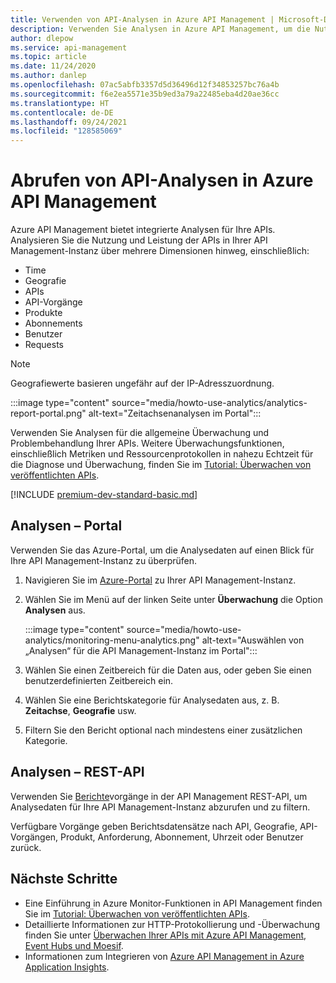 ```yaml
---
title: Verwenden von API-Analysen in Azure API Management | Microsoft-Dokumentation
description: Verwenden Sie Analysen in Azure API Management, um die Nutzung ihrer APIs und deren Leistung besser zu verstehen und zu kategorisieren.
author: dlepow
ms.service: api-management
ms.topic: article
ms.date: 11/24/2020
ms.author: danlep
ms.openlocfilehash: 07ac5abfb3357d5d36496d12f34853257bc76a4b
ms.sourcegitcommit: f6e2ea5571e35b9ed3a79a22485eba4d20ae36cc
ms.translationtype: HT
ms.contentlocale: de-DE
ms.lasthandoff: 09/24/2021
ms.locfileid: "128585069"
---
```

# <a name="get-api-analytics-in-azure-api-management"></a>Abrufen von API-Analysen in Azure API Management

Azure API Management bietet integrierte Analysen für Ihre APIs. Analysieren Sie die Nutzung und Leistung der APIs in Ihrer API Management-Instanz über mehrere Dimensionen hinweg, einschließlich:

* Time
* Geografie
* APIs
* API-Vorgänge
* Produkte
* Abonnements
* Benutzer
* Requests

> [!NOTE]
> Geografiewerte basieren ungefähr auf der IP-Adresszuordnung.

:::image type="content" source="media/howto-use-analytics/analytics-report-portal.png" alt-text="Zeitachsenanalysen im Portal":::

Verwenden Sie Analysen für die allgemeine Überwachung und Problembehandlung Ihrer APIs. Weitere Überwachungsfunktionen, einschließlich Metriken und Ressourcenprotokollen in nahezu Echtzeit für die Diagnose und Überwachung, finden Sie im [Tutorial: Überwachen von veröffentlichten APIs](api-management-howto-use-azure-monitor.md).

[!INCLUDE [premium-dev-standard-basic.md](../../includes/api-management-availability-premium-dev-standard-basic.md)]

## <a name="analytics---portal"></a>Analysen – Portal

Verwenden Sie das Azure-Portal, um die Analysedaten auf einen Blick für Ihre API Management-Instanz zu überprüfen.

1. Navigieren Sie im [Azure-Portal](https://portal.azure.com) zu Ihrer API Management-Instanz. 
1. Wählen Sie im Menü auf der linken Seite unter **Überwachung** die Option **Analysen** aus.

    :::image type="content" source="media/howto-use-analytics/monitoring-menu-analytics.png" alt-text="Auswählen von „Analysen“ für die API Management-Instanz im Portal":::  
1. Wählen Sie einen Zeitbereich für die Daten aus, oder geben Sie einen benutzerdefinierten Zeitbereich ein.
1. Wählen Sie eine Berichtskategorie für Analysedaten aus, z. B. **Zeitachse**, **Geografie** usw.
1. Filtern Sie den Bericht optional nach mindestens einer zusätzlichen Kategorie.

## <a name="analytics---rest-api"></a>Analysen – REST-API

Verwenden Sie [Berichte](/rest/api/apimanagement/2020-12-01/reports)vorgänge in der API Management REST-API, um Analysedaten für Ihre API Management-Instanz abzurufen und zu filtern.

Verfügbare Vorgänge geben Berichtsdatensätze nach API, Geografie, API-Vorgängen, Produkt, Anforderung, Abonnement, Uhrzeit oder Benutzer zurück.

## <a name="next-steps"></a>Nächste Schritte

* Eine Einführung in Azure Monitor-Funktionen in API Management finden Sie im [Tutorial: Überwachen von veröffentlichten APIs](api-management-howto-use-azure-monitor.md).
* Detaillierte Informationen zur HTTP-Protokollierung und -Überwachung finden Sie unter [Überwachen Ihrer APIs mit Azure API Management, Event Hubs und Moesif](api-management-log-to-eventhub-sample.md).
* Informationen zum Integrieren von [Azure API Management in Azure Application Insights](api-management-howto-app-insights.md).
